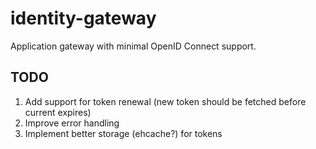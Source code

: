 # identity-gateway
Application gateway with minimal OpenID Connect support.

## TODO
1. Add support for token renewal (new token should be fetched before current expires)
2. Improve error handling
3. Implement better storage (ehcache?) for tokens
 
